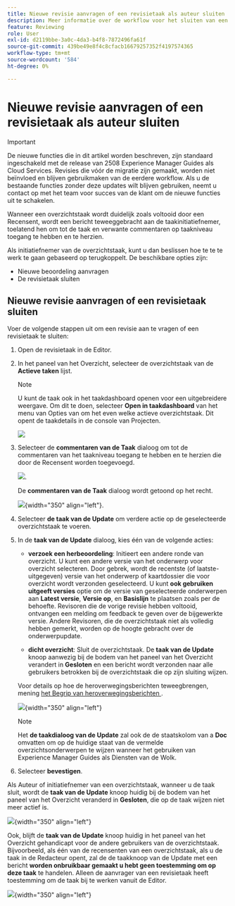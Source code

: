 ```yaml
---
title: Nieuwe revisie aanvragen of een revisietaak als auteur sluiten
description: Meer informatie over de workflow voor het sluiten van een revisietaak of het opnieuw aanvragen van een revisie als auteur in Experience Manager Guides.
feature: Reviewing
role: User
exl-id: d2119bbe-3a0c-4da3-b4f8-7872496fa61f
source-git-commit: 439be49e8f4c8cfacb16679257352f4197574365
workflow-type: tm+mt
source-wordcount: '584'
ht-degree: 0%

---
```


# Nieuwe revisie aanvragen of een revisietaak als auteur sluiten

>[!IMPORTANT]
>
> De nieuwe functies die in dit artikel worden beschreven, zijn standaard ingeschakeld met de release van 2508 Experience Manager Guides als Cloud Services. Revisies die vóór de migratie zijn gemaakt, worden niet beïnvloed en blijven gebruikmaken van de eerdere workflow. Als u de bestaande functies zonder deze updates wilt blijven gebruiken, neemt u contact op met het team voor succes van de klant om de nieuwe functies uit te schakelen.

Wanneer een overzichtstaak wordt duidelijk zoals voltooid door een Recensent, wordt een bericht teweeggebracht aan de taakinitiatiefnemer, toelatend hen om tot de taak en verwante commentaren op taakniveau toegang te hebben en te herzien.

Als initiatiefnemer van de overzichtstaak, kunt u dan beslissen hoe te te te werk te gaan gebaseerd op terugkoppelt. De beschikbare opties zijn:

- Nieuwe beoordeling aanvragen
- De revisietaak sluiten

## Nieuwe revisie aanvragen of een revisietaak sluiten

Voer de volgende stappen uit om een revisie aan te vragen of een revisietaak te sluiten:

1. Open de revisietaak in de Editor.
2. In het paneel van het Overzicht, selecteer de overzichtstaak van de **Actieve taken** lijst.

   >[!NOTE]
   >
   > U kunt de taak ook in het taakdashboard openen voor een uitgebreidere weergave. Om dit te doen, selecteer **Open in taakdashboard** van het menu van Opties van om het even welke actieve overzichtstaak. Dit opent de taakdetails in de console van Projecten.

   ![](images/task-dashboard-selection-author-view.png)
3. Selecteer de **commentaren van de Taak** dialoog om tot de commentaren van het taakniveau toegang te hebben en te herzien die door de Recensent worden toegevoegd.

   ![](images/task-comments-selection-author-view.png).

   De **commentaren van de Taak** dialoog wordt getoond op het recht.

   ![](images/task-comments-dialog-editor.png){width="350" align="left"}.
4. Selecteer **de taak van de Update** om verdere actie op de geselecteerde overzichtstaak te voeren.
5. In de **taak van de Update** dialoog, kies één van de volgende acties:

   - **verzoek een herbeoordeling**: Initieert een andere ronde van overzicht. U kunt een andere versie van het onderwerp voor overzicht selecteren. Door gebrek, wordt de recentste (of laatste-uitgegeven) versie van het onderwerp of kaartdossier die voor overzicht wordt verzonden geselecteerd. U kunt **ook gebruiken uitgeeft versies** optie om de versie van geselecteerde onderwerpen aan **Latest versie**, **Versie op**, en **Basislijn** te plaatsen zoals per de behoefte.  Revisoren die de vorige revisie hebben voltooid, ontvangen een melding om feedback te geven over de bijgewerkte versie. Andere Revisoren, die de overzichtstaak niet als volledig hebben gemerkt, worden op de hoogte gebracht over de onderwerpupdate.

   - **dicht overzicht**: Sluit de overzichtstaak. De **taak van de Update** knoop aanwezig bij de bodem van het paneel van het Overzicht verandert in **Gesloten** en een bericht wordt verzonden naar alle gebruikers betrokken bij de overzichtstaak die op zijn sluiting wijzen.

   Voor details op hoe de heroverwegingsberichten teweegbrengen, mening [ het Begrip van heroverwegingsberichten ](./review-understanding-review-notifications.md).

   ![](images/update-task-dialog.png){width="350" align="left"}

   >[!NOTE]
   >
   > Het **de taakdialoog van de Update** zal ook de de staatskolom van a **Doc** omvatten om op de huidige staat van de vermelde overzichtsonderwerpen te wijzen wanneer het gebruiken van Experience Manager Guides als Diensten van de Wolk.


6. Selecteer **bevestigen**.


Als Auteur of initiatiefnemer van een overzichtstaak, wanneer u de taak sluit, wordt de **taak van de Update** knoop huidig bij de bodem van het paneel van het Overzicht veranderd in **Gesloten**, die op de taak wijzen niet meer actief is.

![](images/review-task-status-closed-review-panel.png){width="350" align="left"}

Ook, blijft de **taak van de Update** knoop huidig in het paneel van het Overzicht gehandicapt voor de andere gebruikers van de overzichtstaak. Bijvoorbeeld, als één van de recensenten van een overzichtstaak, als u de taak in de Redacteur opent, zal de de taakknoop van de Update met een bericht **worden onbruikbaar gemaakt u hebt geen toestemming om op deze taak** te handelen. Alleen de aanvrager van een revisietaak heeft toestemming om de taak bij te werken vanuit de Editor.

![](images/update-task-button-disabled.png){width="350" align="left"}
